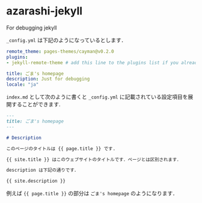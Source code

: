 # azarashi-jekyll
For debugging jekyll

`_config.yml` は下記のようになっているとします．

```yml
remote_theme: pages-themes/cayman@v0.2.0
plugins:
- jekyll-remote-theme # add this line to the plugins list if you already have one

title: ごま's homepage
description: Just for debugging
locale: "ja"
```

`index.md` として次のように書くと `_config.yml` に記載されている設定項目を展開することができます.

```md
---
title: ごま's homepage
---

# Description 

このページのタイトルは {{ page.title }} です. 

{{ site.title }} はこのウェブサイトのタイトルです．ページとは区別されます．

description は下記の通りです．

{{ site.description }}

```

例えば `{{ page.title }}` の部分は `ごま's homepage` のようになります．

